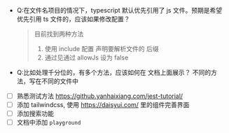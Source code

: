 - Q:在文件名项目的情况下，typescript 默认优先引用了 js 文件。预期是希望 优先引用 ts 文件的，应该如果修改配置？

  > 目前找到两种方法
  >
  > 1. 使用 include 配置 声明要解析文件的 后缀
  > 2. 通过见通过 allowJs 设为 false

- Q:比如处理千分位的，有多个方法，应该如何在 文档上面展示？
  不同的方法，写在不同的文件中

- [ ] 熟悉测试方法 https://github.yanhaixiang.com/jest-tutorial/
- [ ] 添加 tailwindcss, 使用 https://daisyui.com/ 里的组件完善界面
- [ ] 添加搜索功能
- [ ] 文档中添加 `playground`
